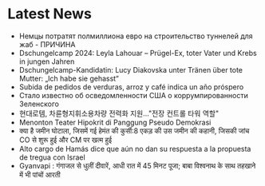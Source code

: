 # Latest News
-  Немцы потратят полмиллиона евро на строительство туннелей для жаб - ПРИЧИНА
-  Dschungelcamp 2024: Leyla Lahouar – Prügel-Ex, toter Vater und Krebs in jungen Jahren
-  Dschungelcamp-Kandidatin: Lucy Diakovska unter Tränen über tote Mutter: „Ich habe sie gehasst“
-  Subida de pedidos de verduras, arroz y café indica un año próspero
-  Стало известно об осведомленности США о коррумпированности Зеленского
-  현대로템, 차륜형지휘소용차량 전력화 지원..."전장 컨트롤 타워 역할"
-  Menonton Teater Hipokrit di Panggung Pseudo Demokrasi
-  क्या है जमीन घोटाला, जिसमें गई हेमंत की कुर्सी:8 एकड़ की उस जमीन की कहानी, जिसकी जांच CO से शुरू हुई और CM पर खत्म हुई
-  Alto cargo de Hamás dice que aún no dan su respuesta a la propuesta de tregua con Israel
-  Gyanvapi : गंगाजल से धुलीं दीवारें, आधी रात में 45 मिनट पूजा; बाबा विश्वनाथ के साथ तहखाने में भी पांचों आरती
